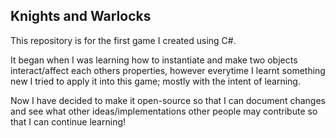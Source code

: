 ﻿## Knights and Warlocks

This repository is for the first game I created using C#. 

It began when I was learning how to instantiate and make 
two objects interact/affect each others properties, 
however everytime I learnt something new I tried to apply 
it into this game; mostly with the intent of learning.

Now I have decided to make it open-source so that I can 
document changes and see what other ideas/implementations 
other people may contribute so that I can continue learning!